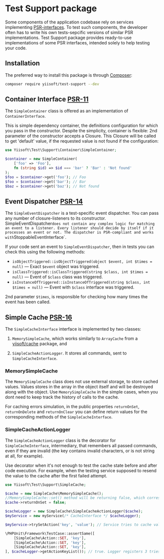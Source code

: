 # Test Support package

Some components of the application codebase rely on services implementing [PSR-interfaces](https://www.php-fig.org/psr/).
To test such components, the developer often has to write his own tests-sepcific versions of similar PSR implementations.
Test Support package provides ready-to-use implementations of some PSR interfaces, intended solely to help testing your code.


## Installation

The preferred way to install this package is through [Composer](https://getcomposer.org/download/):

```bash
composer require yiisoft/test-support --dev
```

## Container Interface [PSR-11](https://github.com/php-fig/container)

The `SimpleContainer` class is offered as an implementation of `ContainerInterface`. 

This is simple dependency container, the definitions configuration for which you pass in the constructor.
Despite the simplicity, container is flexible: 2nd parameter of the constructor accepts a Closure.
This Closure will be called to get 'default' value, if the requested value is not found if the configuration:

```php
use Yiisoft\Test\Support\Container\SimpleContainer;

$container = new SimpleContainer(
    ['foo' => 'Foo'],
    fn (string $id) => $id === 'bar' ? 'Bar' : 'Not found'
);
$foo = $container->get('foo'); // Foo
$foo = $container->get('bar'); // Bar
$baz = $container->get('baz'); // Not found
```

## Event Dispatcher [PSR-14](https://github.com/php-fig/event-dispatcher)

The `SimpleEventDispatcher` is a test-specific event dispatcher. You can pass any number of closure-listeners to its  constructor. SimpleEventDispatcher` does not contain any complex logic for matching an event to a listener. Every listener should decide by itself if it processes an event or not. The dispatcher is PSR-compliant and works with `StoppableEventInterface`.

If your code sent an event to `SimpleEventDispatcher`, then in tests you can check this using the following methods:

- `isObjectTriggered::isObjectTriggered(object $event, int $times = null)` — Exact `$event` object was triggered.
- `isClassTriggered::isClassTriggered(string $class, int $times = null)` — Event of `$class` class was triggered.
- `isInstanceOfTriggered::isInstanceOfTriggered(string $class, int $times = null)` — Event with `$class` interface was triggered.

2nd parameter `$times`, is responsible for checking how many times the event has been called.

## Simple Cache [PSR-16](https://github.com/php-fig/simple-cache)

The `SimpleCacheInterface` interface is implemented by two classes:

1. `MemorySimpleCache`, which works similarly to `ArrayCache` from a 
[yiisoft/cache](https://github.com/yiisoft/cache) package, and

2. `SimpleCacheActionLogger`. It stores all commands, sent to `SimpleCacheInterface`.

### MemorySimpleCache

The `MemorySimpleCache` class does not use external storage, to store cached values.
Values stores in the array in the object itself and will be destroyed along with the object.
Use `MemorySimpleCache` in the simple cases, when you dont need to keep track the history of calls to the cache. 

For caching errors simulation, in the public properties `returnOnSet`, `returnOnDelete` and `returnOnClear`
you can define return values for the corresponding methods of the `SimpleCacheInterface`.
 
### SimpleCacheActionLogger

The `SimpleCacheActionLogger` class is the decorator for `SimpleCacheInterface`, intermediary, that remembers all passed 
commands, even if they are invalid (the key contains invalid characters, or is not string at all, for example). 

Use decorator when it's not enough to test the cache state before and after code execution.
For example, when the testing service supposed to resend the value to the cache after the first failed attempt.  

```php
use Yiisoft\Test\Support\SimpleCache;

$cache = new SimpleCache\MemorySimpleCache();
//MemorySimpleCache::set() method will be returning false, which corresponds to an error, accourding to PSR
$cache->returnOnSet = false;

$cacheLogger = new SimpleCache\SimpleCacheActionLogger($cache);
$myService = new myService(/* CacheInterface */ $cacheLogger);

$myService->trySetAction('key', 'value'); // Service tries to cache value 3 times

\PHPUnit\Framework\TestCase::assertSame([
    [SimpleCache\Action::SET, 'key'],
    [SimpleCache\Action::SET, 'key'],
    [SimpleCache\Action::SET, 'key'],
], $cacheLogger->getActionKeyList()); // true. Logger registers 3 tries to set cache
```
